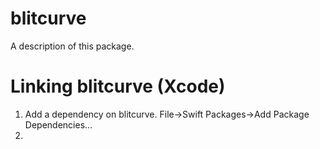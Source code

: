 # blitcurve

A description of this package.


# Linking blitcurve (Xcode)

1.  Add a dependency on blitcurve.  File->Swift Packages->Add Package Dependencies...
2.  


